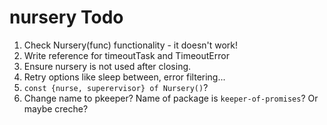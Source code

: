 # nursery Todo

1. Check Nursery(func) functionality - it doesn't work!
1. Write reference for timeoutTask and TimeoutError
1. Ensure nursery is not used after closing.
1. Retry options like sleep between, error filtering...
1. `const {nurse, superervisor} of Nursery()`?
1. Change name to pkeeper? Name of package is `keeper-of-promises`? Or maybe creche?
